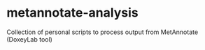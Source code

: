 # metannotate-analysis
Collection of personal scripts to process output from MetAnnotate (DoxeyLab tool)
